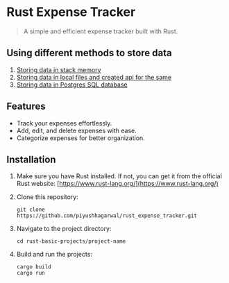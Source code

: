 # Rust Expense Tracker

> A simple and efficient expense tracker built with Rust.

## Using different methods to store data

1. [Storing data in stack memory](https://github.com/piyushhagarwal/rust_expense_tracker/tree/Basic-with-array)
2. [Storing data in local files and created api for the same](https://github.com/piyushhagarwal/rust_expense_tracker/tree/File-system)
3. [Storing data in Postgres SQL database](https://github.com/piyushhagarwal/rust_expense_tracker/tree/Database)

## Features

- Track your expenses effortlessly.
- Add, edit, and delete expenses with ease.
- Categorize expenses for better organization.

## Installation

1. Make sure you have Rust installed. If not, you can get it from the official Rust website: [https://www.rust-lang.org/](https://www.rust-lang.org/)

2. Clone this repository:

   ```shell
   git clone https://github.com/piyushhagarwal/rust_expense_tracker.git
3. Navigate to the project directory:

   ```shell
   cd rust-basic-projects/project-name

4. Build and run the projects:

   ```shell
   cargo build
   cargo run
